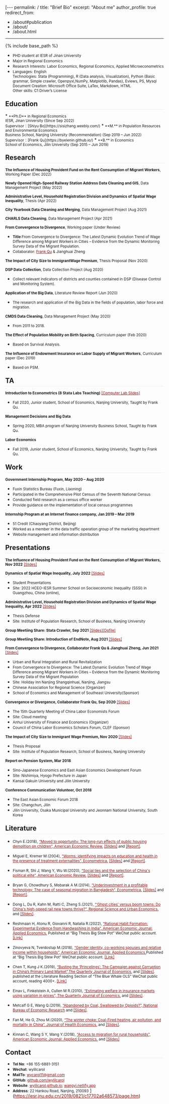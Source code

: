 [---
permalink: /
title: "Brief Bio"
excerpt: "About me"
author_profile: true
redirect_from: 
  - /about#publication
  - /about/
  - /about.html
---
<style>
.page__content p {
    margin: 0 0 0em;
}
p{
    /*margin: 0;*/
    /*padding: -30;*/
    /*line-height: 15px;*/
}
a{
	color:#7c1313;
}
ul{
    /*margin: 0;*/
    /*padding: -30;*/
    line-height: 15px;
    margin-block-start: 0em;
    margin-block-end: 0em;
}
ul li, ol li {
    margin-bottom: 0.em;
}
h1, h2, h3, h4, h5, h6 {
	padding-bottom: 0.2em;
	margin: 1em 0 0.5em;
	border-bottom: 2px solid #f2f3f3;
}
</style>
{% include base_path %} 
* <small>PHD student at IESR of Jinan University</small> 
* <small>Major in Regional Economics</small>  
* <small>Research Interests: Labor Economics, Regional Economics, Applied Microeconometrics</small>  
* <small>Languages: English<br>
	Technologies: Stata (Programming), R (Data analysis, Visualization), Python (Basic grammar, Simple crawler, Openpyxl,NumPy, Matplotlib, Pandas), Eviews, PS, Mysql<br>
	Document Creation: Microsoft Office Suite, LaTex, Markdown, HTML<br>
	Other skills: C1 Driver’s License  </small> 


<h2 id="education">Education</h2> 
* <small>**Ph.D** in Regional Economics<br>
	IESR, Jinan University (Since Sep 2022)<br>
	Supervisor：[Shiyu Bo](https://sisizhang.weebly.com/)</small> 
* <small>**M.** in Population Resources and Environmental Economics<br>
	Business School, Nanjing University (Recommendation) (Sep 2019 – Jun 2022)<br>
	Supervisor：[Frank Qu](https://byelenin.github.io/)</small> 
* <small>**B.** in Economics<br>
	School of Economics, Jilin University (Sep 2015 – Jun 2019) </small>  

<h2 id="research">Research</h2> 

<small>**The Influence of Housing Provident Fund on the Rent Consumption of Migrant Workers**, Working Paper (Dec 2022)</small> 

<small>**Newly Opened High-Speed Railway Station Address Data Cleaning and GIS**, Data Management Project (May 2022)</small> 

<small>**Administrative Level, Household Registration Division and Dynamics of Spatial Wage Inequality**, Thesis (Apr 2022)</small> 

<small>**City Yearbook Data Cleaning and Merging**, Data Management Project (Aug 2021)</small> 

<small>**CHARLS Data Cleaning**, Data Management Project (Apr 2021)</small> 

<small>**From Convergence to Divergence**, Working paper (Under Review)</small> 
* <small>**Title**:From Convergence to Divergence: The Latest Dynamic Evolution Trend of Wage Difference among Migrant Workers in Cities – Evidence from the Dynamic Monitoring Survey Data of the Migrant Population.</small>
* <small>Collaborator: [Frank Qu](https://byelenin.github.io/) & Jianghuai Zheng </small>

<small>**The Impact of City Size to ImmigrantWage Premium**, Thesis Proposal (Nov 2020)</small> 

<small>**DSP Data Collection**, Data Collection Project (Aug 2020)</small> 
* <small>Collect relevant indicators of districts and counties contained in DSP (Disease Control and Monitoring System).</small>

<small>**Application of the Big Data**, Literature Review Report (Jun 2020)</small> 
* <small>The research and application of the Big Data in the fields of population, labor force and migration.</small>

<small>**CMDS Data Cleaning**, Data Management Project (May 2020)</small> 
* <small>From 2011 to 2018.</small>

<small>**The Effect of Population Mobility on Birth Spacing**, Curriculum paper (Feb 2020)</small> 
* <small>Based on Survival Analysis.</small>

<small>**The Influence of Endowment Insurance on Labor Supply of Migrant Workers**, Curriculum paper (Dec 2019)</small> 
* <small>Based on PSM.</small>

<h2 id="ta">TA</h2> 

<small>**Introduction to Econometrics (8 Stata Labs Teaching)** [[Computer Lab Slides]](https://wylilcarol.github.io/Labs.html)</small> 
* <small>Fall 2020, Junior student, School of Economics, Nanjing University, Taught by Frank Qu. </small> 

<small>**Management Decisions and Big Data**</small>  
* <small>Spring 2020, MBA program of Nanjing University Business School, Taught by Frank Qu. </small> 

<small>**Labor Economics**</small> 
* <small>Fall 2019, Junior student, School of Economics, Nanjing University, Taught by Frank Qu. </small> 

<h2 id="work">Work</h2> 

<small>**Government Internship Program, May 2020 – Aug 2020**</small> 
* <small>Fuxin Statistics Bureau (Fuxin, Liaoning)</small>
* <small>Participated in the Comprehensive Pilot Census of the Seventh National Census</small>
* <small>Conducted field research as a census office worker</small>
* <small>Provide guidance on the implementation of local census programmes</small>

<small>**Internship Program at an Internet finance company, Jan 2019 – Mar 2019**</small> 
* <small>51 Credit (Chaoyang District, Beijing)</small>
* <small>Worked as a member in the data traffic operation group of the marketing department</small>
* <small>Website management and information distribution</small>

<h2 id="presentations">Presentations</h2> 

<small>**The Influence of Housing Provident Fund on the Rent Consumption of Migrant Workers, Nov 2022** [[Slides]](https://wylilcarol.github.io/files/Housing.pdf)</small> 

<small>**Dynamics of Spatial Wage Inequality, July 2022** [[Slides]](https://wylilcarol.github.io/files/Hierarchy.pdf)</small> 
* <small>Student Presentations</small>
* <small>Site: 2022 HCEO-IESR Summer School on Socioeconomic Inequality (SSSI) in Guangzhou, China (online),</small>

<small>**Administrative Level, Household Registration Division and Dynamics of Spatial Wage Inequality, Apr 2022** [[Slides]](https://wylilcarol.github.io/files/master.pdf)</small> 
* <small>Thesis Defense</small>
* <small>Site: Institute of Population Research, School of Business, Nanjing University</small>

<small>**Group Meetiing Share: Stata Crawler, Sep 2021** [[Slides]](https://wylilcarol.github.io/files/Group12_crawler.pdf)[[Dofile]](https://wylilcarol.github.io/files/crawler_ceo.do)</small> 

<small>**Group Meetiing Share: Introduction of EndNote, Aug 2021** [[Slides]](https://wylilcarol.github.io/files/Group06_IntroEndNote.pdf)</small> 

<small>**From Convergence to Divergence, Collaborator Frank Qu & Jianghuai Zheng, Jun 2021** [[Slides]](https://wylilcarol.github.io/files/Convergence0620.pdf)</small> 
* <small>Urban and Rural Integration and Rural Revitalization</small>
* <small>From Convergence to Divergence: The Latest Dynamic Evolution Trend of Wage Difference among Migrant Workers in Cities – Evidence from the Dynamic Monitoring Survey Data of the Migrant Population</small>
* <small>Site: Holiday Inn Nanjing Shangqinhuai, Nanjing, Jiangsu</small>
* <small>Chinese Association for Regional Science (Organizer)</small>
* <small>School of Economics and Management of Southeast University(Sponsor)</small>

<small>**Convergence or Divergence, Collaborator Frank Qu, Sep 2020** [[Slides]](https://wylilcarol.github.io/files/Convergence.pdf)</small> 
* <small>The 15th Quarterly Meeting of China Labor Economists Forum</small>
* <small>Site: Cloud meeting</small>
* <small>Anhui University of Finance and Economics (Organizer)</small>
* <small>Council of China Labor Economics Scholars Forum, CLEF (Sponsor)</small>

<small>**The Impact of City Size to Immigrant Wage Premium, Nov 2020** [[Slides]](https://wylilcarol.github.io/files/Premium.pdf)</small> 
* <small>Thesis Proposal</small>
* <small>Site: Institute of Population Research, School of Business, Nanjing University</small>

<small>**Report on Pension System, Mar 2018**</small> 
* <small>Sino-Japanese Economics and East Asian Economics Development Forum</small>
* <small>Site: Nishimiya, Hyogo Prefecture in Japan</small>
* <small>Kansai Gakuin University and Jilin University</small>

<small>**Conference Communication Volunteer, Oct 2018**</small> 
* <small>The East Asian Economic Forum 2018</small>
* <small>Site: Changchun, Jilin</small>
* <small>Jilin University, Osaka Municipal University and Jeonnam National University, South Korea</small>

<h2 id="literature">Literature</h2>

* <small>Chyn E.(2018), [“Moved to opportunity: The long-run effects of public housing demolition on children”, American Economic Review.](https://doi.org/10.1257/aer.20161352) [[Slides]](https://wylilcarol.github.io/files/Demolition.pdf) and [[Report]](https://wylilcarol.github.io/files/Demolition_report.pdf).</small> 

* <small>Miguel E, Kremer M.(2004), [“Worms: identifying impacts on education and health in the presence of treatment externalities”, Econometrica.](https://doi.org/10.1111/j.1468-0262.2004.00481.x) [[Slides]](https://wylilcarol.github.io/files/Worms.pdf) and [[Report]](https://wylilcarol.github.io/files/Worms_report.pdf).</small> 

* <small>Fisman R, Shi J, Wang Y, Wu W.(2020), [“Social ties and the selection of China's political elite”, American Economic Review.](https://doi.org/10.1257/aer.20180841) [[Slides]](https://wylilcarol.github.io/files/Political_Elite.pdf) and [[Report]](https://wylilcarol.github.io/files/Political_Elite_report.pdf).</small> 

* <small>Bryan G, Chowdhury S, Mobarak A M.(2014), [“Underinvestment in a profitable technology: The case of seasonal migration in Bangladesh”, Econometrica.](https://onlinelibrary.wiley.com/doi/abs/10.3982/ECTA10489) [[Slides]](https://wylilcarol.github.io/files/Seasonal_Migration.pdf) and [[Report]](https://wylilcarol.github.io/files/Seasonal_Migration_report.pdf).</small> 

* <small>Dong L, Du R, Kahn M, Ratti C, Zheng S.(2021), [“‘Ghost cities’ versus boom towns: Do China's high-speed rail new towns thrive?”, Regional Science and Urban Economics.](https://doi.org/10.1016/j.regsciurbeco.2021.103682) and [[Slides]](https://wylilcarol.github.io/files/HSR.pdf).</small>

* <small>Reshmaan H, Atonu R, Giovanni R, Natalia R.(2022), [“Rational Habit Formation: Experimental Evidence from Handwashing in India”, American Economic Journal: Applied Economics.](https://www.aeaweb.org/articles?id=10.1257/app.20180542) Published at “Big Thesis Big Stew Pot” WeChat public account. [[Link]](https://mp.weixin.qq.com/s/qzpAjZkA0F2uY3L96qvI0w)</small>

* <small>Zinovyeva N, Tverdostup M.(2018), [“Gender identity, co-working spouses and relative income within households”, American Economic Journal: Applied Economics.](https://www.aeaweb.org/articles?id=10.1257/app.20180542)Published at “Big Thesis Big Stew Pot” WeChat public account. [[Link]](https://mp.weixin.qq.com/s/MG5Nbislub4sDUHE50vQOg)</small>

* <small>Chen T, Kung J K.(2019), [“Busting the ‘Princelings’: The Campaign against Corruption in China’s Primary Land Market”,The Quarterly Journal of Economics.](https://academic.oup.com/qje/article/134/1/185/5140154) and [[Slides]](https://wylilcarol.github.io/files/Busting.pptx).<br>
	published at the Literature Reading Section of “The Blue Whale OLS” WeChat public account, reading 4000+. [[Link]](https://wylilcarol.github.io/Busting.html)</small>

* <small>Einav L, Finkelstein A, Cullen M R.(2010), [“Estimating welfare in insurance markets using variation in prices”, The Quarterly Journal of Economics.](https://www.nber.org/papers/w14414) and [[Slides]](https://wylilcarol.github.io/files/Estimating.pptx).</small>

* <small>Metcalf G E, Wang Q.(2019), [“Abandoned by Coal, Swallowed by Opioids?”, National Bureau of Economic Research](https://www.nber.org/papers/w26551) and [[Slides]](https://wylilcarol.github.io/files/Abandoned.pdf).</small>

* <small>Fan M, He G, Zhou M.(2020), [“The winter choke: Coal-Fired heating, air pollution, and mortality in China”. Journal of Health Economics.](https://www.sciencedirect.com/science/article/abs/pii/S0167629619311257) and [[Slides]](https://wylilcarol.github.io/files/Choke.pdf).</small>

* <small>Kinnan C, Wang S Y, Wang Y.(2018), [“Access to migration for rural households”, American Economic Journal: Applied Economics.](https://www.aeaweb.org/articles?id=10.1257/app.20160395) and [[Slides]](https://wylilcarol.github.io/files/Access.pdf)</small>


<h2 id="contact">Contact</h2>

* <small>**Tel No**: +86 155-6881-3151</small> 
* <small>**Wechat**: wylilcarol</small> 
* <small>**MailTo**: wycarol11@gmail.com</small>  
* <small>**GitHub**: [github.com/wylilcarol](https://github.com/wylilcarol)</small> 
* <small>**Website**: [wylilcarol.github.io](https://wylilcarol.github.io/); [wangyi.netlify.app](https://wangyi.netlify.app)</small>
* <small>**Address**: 22 Hankou Road, Nanjing, 210093</small> 
](https://iesr.jnu.edu.cn/2019/0821/c17702a648573/page.htm)
